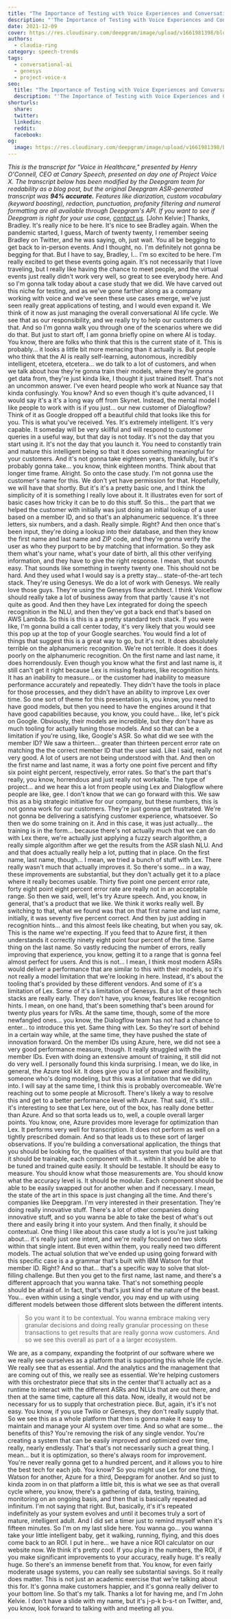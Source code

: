 ```yaml
---
title: "The Importance of Testing with Voice Experiences and Conversational AI - John Kelvie, CEO, Bespoken - Project Voice X"
description: "'The Importance of Testing with Voice Experiences and Conversational AI" presented by John Kelvie, CEO of Bespoken, presented on day one of Project Voice X. "
date: 2021-12-09
cover: https://res.cloudinary.com/deepgram/image/upload/v1661981398/blog/the-importance-of-testing-with-voice-experiences-and-conversational-ai-john-kelvie-ceo-bespoken-project-voice-x/proj-voice-x-session-john-kelvie-blog-thumb-554x22.png
authors:
  - claudia-ring
category: speech-trends
tags:
  - conversational-ai
  - genesys
  - project-voice-x
seo:
  title: "The Importance of Testing with Voice Experiences and Conversational AI - John Kelvie, CEO, Bespoken - Project Voice X"
  description: "'The Importance of Testing with Voice Experiences and Conversational AI" presented by John Kelvie, CEO of Bespoken, presented on day one of Project Voice X. "
shorturls:
  share: 
  twitter: 
  linkedin: 
  reddit: 
  facebook: 
og:
  image: https://res.cloudinary.com/deepgram/image/upload/v1661981398/blog/the-importance-of-testing-with-voice-experiences-and-conversational-ai-john-kelvie-ceo-bespoken-project-voice-x/proj-voice-x-session-john-kelvie-blog-thumb-554x22.png
---
```


_This is the transcript for "Voice in Healthcare," presented by Henry O'Connell, CEO at Canary Speech, presented on day one of Project Voice X._ _The transcript below has been modified by the Deepgram team for readability as a blog post, but the original Deepgram ASR-generated transcript was **94% accurate.**  Features like diarization, custom vocabulary (keyword boosting), redaction, punctuation, profanity filtering and numeral formatting are all available through Deepgram's API.  If you want to see if Deepgram is right for your use case, [contact us](https://deepgram.com/contact-us/)._ [John Kelvie:] Thanks, Bradley. It's really nice to be here. It's nice to see Bradley again. When the pandemic started, I guess, March of twenty twenty, I remember seeing Bradley on Twitter, and he was saying, oh, just wait. You all be begging to get back to in-person events. And I thought, no. I'm definitely not gonna be begging for that. But I have to say, Bradley, I... I'm so excited to be here. I'm really excited to get these events going again. It's not necessarily that I love traveling, but I really like having the chance to meet people, and the virtual events just really didn't work very well, so great to see everybody here. And so I'm gonna talk today about a case study that we did. We have carved out this niche for testing, and as we've gone farther along as a company working with voice and we've seen these use cases emerge, we've just seen really great applications of testing, and I would even expand it. We think of it now as just managing the overall conversational AI life cycle. We see that as our responsibility, and we really try to help our customers do that. And so I'm gonna walk you through one of the scenarios where we did do that. But just to start off, I am gonna briefly opine on where AI is today. You know, there are folks who think that this is the current state of it. This is probably... it looks a little bit more menacing than it actually is. But people who think that the AI is really self-learning, autonomous, incredibly intelligent, etcetera, etcetera... we do talk to a lot of customers, and when we talk about how they're gonna train their models, where they're gonna get data from, they're just kinda like, I thought it just trained itself. That's not an uncommon answer. I've even heard people who work at Nuance say that kinda confusingly. You know? And so even though it's quite advanced, I I would say it's a it's a long way off from Skynet. Instead, the mental model I like people to work with is if you just... our new customer of Dialogflow? Think of it as Google dropped off a beautiful child that looks like this for you. This is what you've received. Yes. It's extremely intelligent. It's very capable. It someday will be very skillful and will respond to customer queries in a useful way, but that day is not today. It's not the day that you start using it. It's not the day that you launch it. You need to constantly train and mature this intelligent being so that it does something meaningful for your customers. And it's not gonna take eighteen years, thankfully, but it's probably gonna take... you know, think eighteen months. Think about that longer time frame. Alright. So onto the case study. I'm not gonna use the customer's name for this. We don't yet have permission for that. Hopefully, we will have that shortly. But it's it's a pretty basic one, and I think the simplicity of it is something I really love about it. It illustrates even for sort of basic cases how tricky it can be to do this stuff. So this... the part that we helped the customer with initially was just doing an initial lookup of a user based on a member ID, and so that's an alphanumeric sequence. It's three letters, six numbers, and a dash. Really simple. Right? And then once that's been input, they're doing a lookup into their database, and then they know the first name and last name and ZIP code, and they're gonna verify the user as who they purport to be by matching that information. So they ask them what's your name, what's your date of birth, all this other verifying information, and they have to give the right response. I mean, that sounds easy. That sounds like something in twenty twenty one. This should not be hard. And they used what I would say is a pretty stay... state-of-the-art tech stack. They're using Genesys. We do a lot of work with Genesys. We really love those guys. They're using the Genesys flow architect. I think Voiceflow should really take a lot of business away from that partly 'cause it's not quite as good. And then they have Lex integrated for doing the speech recognition in the NLU, and then they've got a back end that's based on AWS Lambda. So this is this is a a pretty standard tech stack. If you were like, I'm gonna build a call center today, it's very likely that you would see this pop up at the top of your Google searches. You would find a lot of things that suggest this is a great way to go, but it's not. It does absolutely terrible on the alphanumeric recognition. We're not terrible. It does it does poorly on the alphanumeric recognition. On the first name and last name, it does horrendously. Even though you know what the first and last name is, it still can't get it right because Lex is missing features, like recognition hints. It has an inability to measure... or the customer had inability to measure performance accurately and repeatedly. They didn't have the tools in place for those processes, and they didn't have an ability to improve Lex over time. So one sort of theme for this presentation is, you know, you need to have good models, but then you need to have the engines around it that have good capabilities because, you know, you could have... like, let's pick on Google. Obviously, their models are incredible, but they don't have as much tooling for actually tuning those models. And so that can be a limitation if you're using, like, Google's ASR. So what did we see with the member ID? We saw a thirteen... greater than thirteen percent error rate on matching the the correct member ID that the user said. Like I said, really not very good. A lot of users are not being understood with that. And then on the first name and last name, it was a forty one point five percent and fifty six point eight percent, respectively, error rates. So that's the part that's really, you know, horrendous and just really not workable. The type of project... and we hear this a lot from people using Lex and Dialogflow where people are like, gee. I don't know that we can go forward with this. We saw this as a big strategic initiative for our company, but these numbers, this is not gonna work for our customers. They're just gonna get frustrated. We're not gonna be delivering a satisfying customer experience, whatsoever. So then we do some training on it. And in this case, it was just actually... the training is in the form... because there's not actually much that we can do with Lex there, we're actually just applying a fuzzy search algorithm, a really simple algorithm after we get the results from the ASR slash NLU. And and that does actually really help a lot, putting that in place. On the first name, last name, though... I mean, we tried a bunch of stuff with Lex. There really wasn't much that actually improves it. So there's some... in a way, these improvements are substantial, but they don't actually get it to a place where it really becomes usable. Thirty five point one percent error rate, forty eight point eight percent error rate are really not in an acceptable range. So then we said, well, let's try Azure speech. And, you know, in general, that's a product that we like. We think it works really well. By switching to that, what we found was that on that first name and last name, initially, it was seventy five percent correct. And then by just adding in recognition hints... and this almost feels like cheating, but when you say, ok. This is the name we're expecting. If you feed that to Azure first, it then understands it correctly ninety eight point four percent of the time. Same thing on the last name. So vastly reducing the number of errors, really improving that experience, you know, getting it to a range that is gonna feel almost perfect for users. And this is not... I mean, I think most modern ASRs would deliver a performance that are similar to this with their models, so it's not really a model limitation that we're looking in here. Instead, it's about the tooling that's provided by these different vendors. And some of it's a limitation of Lex. Some of it's a limitation of Genesys. But a lot of these tech stacks are really early. They don't have, you know, features like recognition hints. I mean, on one hand, that's been something that's been around for twenty plus years for IVRs. At the same time, though, some of the more newfangled ones... you know, the Dialogflow team has not had a chance to enter... to introduce this yet. Same thing with Lex. So they're sort of behind in a certain way while, at the same time, they have pushed the state of innovation forward. On the member IDs using Azure, here, we did not see a very good performance measure, though. It really struggled with the member IDs. Even with doing an extensive amount of training, it still did not do very well. I personally found this kinda surprising. I mean, we do like, in general, the Azure tool kit. It does give you a lot of power and flexibility, someone who's doing modeling, but this was a limitation that we did run into. I will say at the same time, I think this is probably overcomeable. We're reaching out to some people at Microsoft. There's likely a way to resolve this and get to a better performance level with Azure. That said, it's still... it's interesting to see that Lex here, out of the box, has really done better than Azure. And so that sorta leads us to, well, a couple overall larger points. You know, one, Azure provides more leverage for optimization than Lex. It performs very well for transcription. It does not perform as well on a tightly prescribed domain. And so that leads us to these sort of larger observations. If you're building a conversational application, the things that you should be looking for, the qualities of that system that you build are that it should be trainable, each component with it... within it should be able to be tuned and trained quite easily. It should be testable. It should be easy to measure. You should know what those measurements are. You should know what the accuracy level is. It should be modular. Each component should be able to be easily swapped out for another when and if necessary. I mean, the state of the art in this space is just changing all the time. And there's companies like Deepgram. I'm very interested in their presentation. They're doing really innovative stuff. There's a lot of other companies doing innovative stuff, and so you wanna be able to take the best of what's out there and easily bring it into your system. And then finally, it should be contextual. One thing I like about this case study a lot is you're just talking about... it's really just one intent, and we're really focused on two slots within that single intent. But even within them, you really need two different models. The actual solution that we've ended up using going forward with this specific case is a a grammar that's built with IBM Watson for that member ID. Right? And so that... that's a specific way to solve that slot-filling challenge. But then you get to the first name, last name, and there's a different approach that you wanna take. That's not something people should be afraid of. In fact, that's that's just kind of the nature of the beast. You... even within using a single vendor, you may end up with using different models between those different slots between the different intents.

> So you want it to be contextual. You wanna embrace making very granular decisions and doing really granular processing on these transactions to get results that are really gonna wow customers. And so we see this overall as part of a a larger ecosystem.

We are, as a company, expanding the footprint of our software where we we really see ourselves as a platform that is supporting this whole life cycle. We really see that as essential. And the analytics and the management that are coming out of this, we really see as essential. We're helping customers with this orchestrator piece that sits in the center that'll actually act as a runtime to interact with the different ASRs and NLUs that are out there, and then at the same time, capture all this data. Now, ideally, it would not be necessary for us to supply that orchestration piece. But, again, it's it's not easy. You know, if you use Twilio or Genesys, they don't really supply that. So we see this as a whole platform that then is gonna make it easy to maintain and manage your AI system over time. And so what are some... the benefits of this? You're removing the risk of any single vendor. You're creating a system that can be easily improved and optimized over time, really, nearly endlessly. That's that's not necessarily such a great thing. I mean... but it is optimization, so there's always room for improvement. You're never really gonna get to a hundred percent, and it allows you to hire the best tech for each job. You know? So you might use Lex for one thing, Watson for another, Azure for a third, Deepgram for another. And so just to kinda zoom in on that platform a little bit, this is what we see as that overall cycle where, you know, there's a gathering of data, testing, training, monitoring on an ongoing basis, and then that is basically repeated ad infinitum. I'm not saying that right. But, basically, it's it's repeated indefinitely as your system evolves and until it becomes truly a sort of mature, intelligent adult. And I did set a timer just to remind myself when it's fifteen minutes. So I'm on my last slide here. You wanna go... you wanna take your little intelligent baby, get it walking, running, flying, and this does come back to an ROI. I put in here... we have a nice ROI calculator on our website now. We think it's pretty cool. If you plug in the numbers, the ROI, if you make significant improvements to your accuracy, really huge. It's really huge. So there's an immense benefit from that. You know, for even fairly moderate usage systems, you can really see substantial savings. So it really does matter. This is not just an academic exercise that we're talking about this for. It's gonna make customers happier, and it's gonna really deliver to your bottom line. So that's my talk. Thanks a lot for having me, and I'm John Kelvie. I don't have a slide with my name, but it's j-p-k b-s-t on Twitter, and, you know, look forward to talking with and meeting all you.
